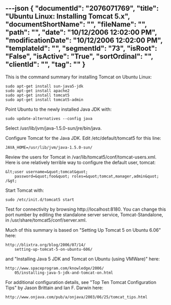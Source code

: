 ---json
{
  "documentId": "2076071769",
  "title": "Ubuntu Linux: Installing Tomcat 5.x",
  "documentShortName": "",
  "fileName": "",
  "path": "",
  "date": "10/12/2006 12:02:00 PM",
  "modificationDate": "10/12/2006 12:02:00 PM",
  "templateId": "",
  "segmentId": "73",
  "isRoot": "False",
  "isActive": "True",
  "sortOrdinal": "",
  "clientId": "",
  "tag": ""
}
---

This is the command summary for installing Tomcat on Ubuntu Linux:

    sudo apt-get install sun-java5-jdk
    sudo apt-get install apache2
    sudo apt-get install tomcat5
    sudo apt-get install tomcat5-admin

Point Ubuntu to the newly installed Java JDK with:

    sudo update-alternatives --config java

Select /usr/lib/jvm/java-1.5.0-sun/jre/bin/java.

Configure Tomcat for the Java JDK. Edit /etc/default/tomcat5 for this line:

    JAVA_HOME=/usr/lib/jvm/java-1.5.0-sun/

Review the users for Tomcat in /var/lib/tomcat5/conf/tomcat-users.xml. Here is one relatively terrible way to configure the default user, tomcat:

    &lt;user username=&quot;tomcat&quot;
        password=&quot;foo&quot; roles=&quot;tomcat,manager,admin&quot; /&gt;

Start Tomcat with:

    sudo /etc/init.d/tomcat5 start

Test for connectivity by browsing http://localhost:8180. You can change this port number by editing the standalone server service, Tomcat-Standalone, in /usr/share/tomcat5/conf/server.xml.

Much of this summary is based on &quot;Setting Up Tomcat 5 on Ubuntu 6.06&quot; here:

    http://blixtra.org/blog/2006/07/14/
        setting-up-tomcat-5-on-ubuntu-606/

and &quot;Installing Java 5 JDK and Tomcat on Ubuntu (using VMWare)&quot; here:

    http://www.spaceprogram.com/knowledge/2006/
        05/installing-java-5-jdk-and-tomcat-on.html

For additional configuration details, see &quot;Top Ten Tomcat Configuration Tips&quot; by Jason Brittain  and Ian F. Darwin here:

    http://www.onjava.com/pub/a/onjava/2003/06/25/tomcat_tips.html
